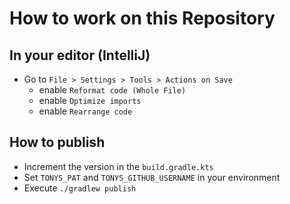# How to work on this Repository

## In your editor (IntelliJ)

- Go to `File > Settings > Tools > Actions on Save`
    - enable `Reformat code (Whole File)`
    - enable `Optimize imports`
    - enable `Rearrange code`

## How to publish
- Increment the version in the `build.gradle.kts`
- Set `TONYS_PAT` and `TONYS_GITHUB_USERNAME` in your environment
- Execute `./gradlew publish`
